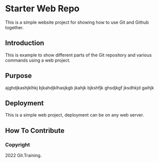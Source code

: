 # Starter Web Repo

This is a simple website project for showing how to use Git and Github together.

## Introduction

This is example to show different parts of the Git repository and various commands using a web project.

## Purpose

ajghdjkashjklhkj bjkahdjklhasjkgb jkahjk bjkshfjk ghsdjkgf jksdhkjd gaihjk

## Deployment

This is a simple web project, deployment can be on any web server.
## How To Contribute


### Copyright

2022 Git.Training.